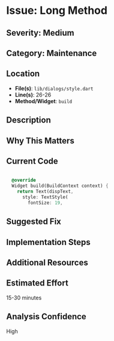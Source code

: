 # Issue: Long Method

## Severity: Medium

## Category: Maintenance

## Location
- **File(s)**: `lib/dialogs/style.dart`
- **Line(s)**: 26-26
- **Method/Widget**: `build`

## Description


## Why This Matters


## Current Code
```dart

  @override
  Widget build(BuildContext context) {
    return Text(dispText,
      style: TextStyle(
        fontSize: 19,
```

## Suggested Fix


## Implementation Steps


## Additional Resources


## Estimated Effort
15-30 minutes

## Analysis Confidence
High
